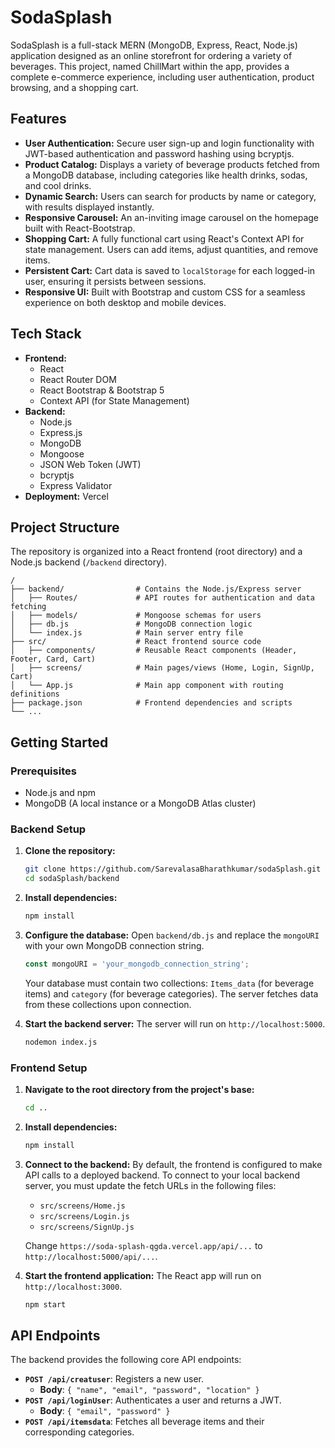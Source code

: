 # SodaSplash

SodaSplash is a full-stack MERN (MongoDB, Express, React, Node.js) application designed as an online storefront for ordering a variety of beverages. This project, named ChillMart within the app, provides a complete e-commerce experience, including user authentication, product browsing, and a shopping cart.

## Features

*   **User Authentication:** Secure user sign-up and login functionality with JWT-based authentication and password hashing using bcryptjs.
*   **Product Catalog:** Displays a variety of beverage products fetched from a MongoDB database, including categories like health drinks, sodas, and cool drinks.
*   **Dynamic Search:** Users can search for products by name or category, with results displayed instantly.
*   **Responsive Carousel:** An an-inviting image carousel on the homepage built with React-Bootstrap.
*   **Shopping Cart:** A fully functional cart using React's Context API for state management. Users can add items, adjust quantities, and remove items.
*   **Persistent Cart:** Cart data is saved to `localStorage` for each logged-in user, ensuring it persists between sessions.
*   **Responsive UI:** Built with Bootstrap and custom CSS for a seamless experience on both desktop and mobile devices.

## Tech Stack

*   **Frontend:**
    *   React
    *   React Router DOM
    *   React Bootstrap & Bootstrap 5
    *   Context API (for State Management)
*   **Backend:**
    *   Node.js
    *   Express.js
    *   MongoDB
    *   Mongoose
    *   JSON Web Token (JWT)
    *   bcryptjs
    *   Express Validator
*   **Deployment:** Vercel

## Project Structure

The repository is organized into a React frontend (root directory) and a Node.js backend (`/backend` directory).

```
/
├── backend/                # Contains the Node.js/Express server
│   ├── Routes/             # API routes for authentication and data fetching
│   ├── models/             # Mongoose schemas for users
│   ├── db.js               # MongoDB connection logic
│   └── index.js            # Main server entry file
├── src/                    # React frontend source code
│   ├── components/         # Reusable React components (Header, Footer, Card, Cart)
│   ├── screens/            # Main pages/views (Home, Login, SignUp, Cart)
│   └── App.js              # Main app component with routing definitions
├── package.json            # Frontend dependencies and scripts
└── ...
```

## Getting Started

### Prerequisites

*   Node.js and npm
*   MongoDB (A local instance or a MongoDB Atlas cluster)

### Backend Setup

1.  **Clone the repository:**
    ```sh
    git clone https://github.com/SarevalasaBharathkumar/sodaSplash.git
    cd sodaSplash/backend
    ```

2.  **Install dependencies:**
    ```sh
    npm install
    ```

3.  **Configure the database:**
    Open `backend/db.js` and replace the `mongoURI` with your own MongoDB connection string.
    ```javascript
    const mongoURI = 'your_mongodb_connection_string';
    ```
    Your database must contain two collections: `Items_data` (for beverage items) and `category` (for beverage categories). The server fetches data from these collections upon connection.

4.  **Start the backend server:**
    The server will run on `http://localhost:5000`.
    ```sh
    nodemon index.js
    ```

### Frontend Setup

1.  **Navigate to the root directory from the project's base:**
    ```sh
    cd .. 
    ```

2.  **Install dependencies:**
    ```sh
    npm install
    ```

3.  **Connect to the backend:**
    By default, the frontend is configured to make API calls to a deployed backend. To connect to your local backend server, you must update the fetch URLs in the following files:
    *   `src/screens/Home.js`
    *   `src/screens/Login.js`
    *   `src/screens/SignUp.js`

    Change `https://soda-splash-qgda.vercel.app/api/...` to `http://localhost:5000/api/...`.

4.  **Start the frontend application:**
    The React app will run on `http://localhost:3000`.
    ```sh
    npm start
    ```

## API Endpoints

The backend provides the following core API endpoints:

*   **`POST /api/creatuser`**: Registers a new user.
    *   **Body**: `{ "name", "email", "password", "location" }`
*   **`POST /api/loginUser`**: Authenticates a user and returns a JWT.
    *   **Body**: `{ "email", "password" }`
*   **`POST /api/itemsdata`**: Fetches all beverage items and their corresponding categories.
